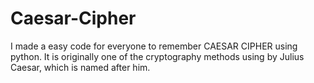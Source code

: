 # Caesar-Cipher
I made a easy code for everyone to remember CAESAR CIPHER using python. It is originally one of the cryptography methods using by Julius Caesar, which is named after him.  
